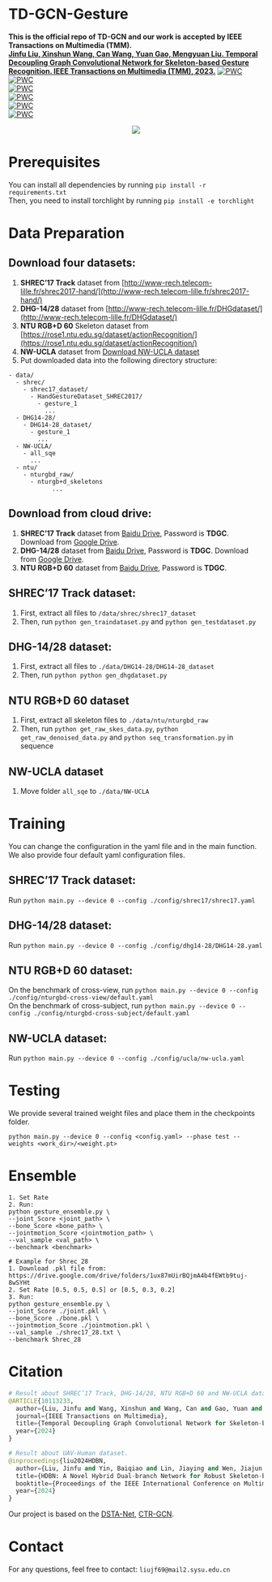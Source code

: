 # TD-GCN-Gesture
**This is the official repo of TD-GCN and our work is accepted by IEEE Transactions on Multimedia (TMM).** <br />
**[Jinfu Liu, Xinshun Wang, Can Wang, Yuan Gao, Mengyuan Liu. Temporal Decoupling Graph Convolutional Network for Skeleton-based Gesture Recognition. IEEE Transactions on Multimedia (TMM), 2023.](https://ieeexplore.ieee.org/document/10113233)**
[![PWC](https://img.shields.io/endpoint.svg?url=https://paperswithcode.com/badge/temporal-decoupling-graph-convolutional/skeleton-based-action-recognition-on-shrec)](https://paperswithcode.com/sota/skeleton-based-action-recognition-on-shrec?p=temporal-decoupling-graph-convolutional) <br />
[![PWC](https://img.shields.io/endpoint.svg?url=https://paperswithcode.com/badge/temporal-decoupling-graph-convolutional/hand-gesture-recognition-on-dhg-14)](https://paperswithcode.com/sota/hand-gesture-recognition-on-dhg-14?p=temporal-decoupling-graph-convolutional) <br />
[![PWC](https://img.shields.io/endpoint.svg?url=https://paperswithcode.com/badge/temporal-decoupling-graph-convolutional/skeleton-based-action-recognition-on-uav)](https://paperswithcode.com/sota/skeleton-based-action-recognition-on-uav?p=temporal-decoupling-graph-convolutional) <br />
[![PWC](https://img.shields.io/endpoint.svg?url=https://paperswithcode.com/badge/temporal-decoupling-graph-convolutional/hand-gesture-recognition-on-dhg-28)](https://paperswithcode.com/sota/hand-gesture-recognition-on-dhg-28?p=temporal-decoupling-graph-convolutional) <br />
[![PWC](https://img.shields.io/endpoint.svg?url=https://paperswithcode.com/badge/temporal-decoupling-graph-convolutional/skeleton-based-action-recognition-on-n-ucla)](https://paperswithcode.com/sota/skeleton-based-action-recognition-on-n-ucla?p=temporal-decoupling-graph-convolutional) <br />
[![PWC](https://img.shields.io/endpoint.svg?url=https://paperswithcode.com/badge/temporal-decoupling-graph-convolutional/skeleton-based-action-recognition-on-ntu-rgbd)](https://paperswithcode.com/sota/skeleton-based-action-recognition-on-ntu-rgbd?p=temporal-decoupling-graph-convolutional) <br />
<div align=center>
<img src="https://github.com/liujf69/TD-GCN-Gesture/blob/master/fig.png"/>
</div>

# Prerequisites
You can install all dependencies by running ```pip install -r requirements.txt```  <br />
Then, you need to install torchlight by running ```pip install -e torchlight```  <br />

# Data Preparation
## Download four datasets:
1. **SHREC’17 Track** dataset from [http://www-rech.telecom-lille.fr/shrec2017-hand/](http://www-rech.telecom-lille.fr/shrec2017-hand/) <br />
2. **DHG-14/28** dataset from [http://www-rech.telecom-lille.fr/DHGdataset/](http://www-rech.telecom-lille.fr/DHGdataset/) <br />
3. **NTU RGB+D 60** Skeleton dataset from [https://rose1.ntu.edu.sg/dataset/actionRecognition/](https://rose1.ntu.edu.sg/dataset/actionRecognition/) <br />
4. **NW-UCLA** dataset from [Download NW-UCLA dataset](https://www.dropbox.com/s/10pcm4pksjy6mkq/all_sqe.zip?dl=0) <br />
5. Put downloaded data into the following directory structure:
```
- data/
  - shrec/
    - shrec17_dataset/
	  - HandGestureDataset_SHREC2017/
	    - gesture_1
	      ...
  - DHG14-28/
    - DHG14-28_dataset/
	  - gesture_1
	    ...
  - NW-UCLA/
    - all_sqe
      ...
  - ntu/
    - nturgbd_raw/
	  - nturgb+d_skeletons
            ...
```
## Download from cloud drive:
1. **SHREC’17 Track** dataset from [Baidu Drive](https://pan.baidu.com/s/1agHIw92pLAqLh6jPMpyZVw), Password is **TDGC**. Download from [Google Drive](https://drive.google.com/file/d/1lhbbR22QcJWGT4NpOvypqx-euQ6bkwVd/view?usp=sharing). <br />
2. **DHG-14/28** dataset from [Baidu Drive](https://pan.baidu.com/s/1FVV-KZZ6F0KRy3IAHPn4tA), Password is **TDGC**. Download from [Google Drive](https://drive.google.com/file/d/1GIM3qQRrfHzZbRusXpcrakWQR2n31t86/view?usp=sharing).<br />
3. **NTU RGB+D 60** dataset from [Baidu Drive](https://pan.baidu.com/s/16WmFFkGwZM6be93L376WUQ), Password is **TDGC**. <br />

## SHREC’17 Track dataset:
1. First, extract all files to ```/data/shrec/shrec17_dataset``` <br />
2. Then, run ```python gen_traindataset.py``` and ```python gen_testdataset.py``` <br />

## DHG-14/28 dataset:
1. First, extract all files to ```./data/DHG14-28/DHG14-28_dataset``` <br />
2. Then, run ```python python gen_dhgdataset.py```

## NTU RGB+D 60 dataset
1. First, extract all skeleton files to ```./data/ntu/nturgbd_raw``` <br />
2. Then, run ```python get_raw_skes_data.py```, ```python get_raw_denoised_data.py``` and ```python seq_transformation.py``` in sequence <br />

## NW-UCLA dataset
1. Move folder ```all_sqe``` to ```./data/NW-UCLA```

# Training
You can change the configuration in the yaml file and in the main function. We also provide four default yaml configuration files. <br />
## SHREC’17 Track dataset:
Run ```python main.py --device 0 --config ./config/shrec17/shrec17.yaml``` <br />
## DHG-14/28 dataset:
Run ```python main.py --device 0 --config ./config/dhg14-28/DHG14-28.yaml``` <br />
## NTU RGB+D 60 dataset:
On the benchmark of cross-view, run ```python main.py --device 0 --config ./config/nturgbd-cross-view/default.yaml``` <br />
On the benchmark of cross-subject, run ```python main.py --device 0 --config ./config/nturgbd-cross-subject/default.yaml``` <br />
## NW-UCLA dataset:
Run ```python main.py --device 0 --config ./config/ucla/nw-ucla.yaml``` <br />

# Testing
We provide several trained weight files and place them in the checkpoints folder.
```
python main.py --device 0 --config <config.yaml> --phase test --weights <work_dir>/<weight.pt>
```

# Ensemble
```
1. Set Rate
2. Run:
python gesture_ensemble.py \
--joint_Score <joint_path> \
--bone_Score <bone_path> \
--jointmotion_Score <jointmotion_path> \
--val_sample <val_path> \
--benchmark <benchmark>

# Example for Shrec_28
1. Download .pkl file from: https://drive.google.com/drive/folders/1ux87mUirBQjmA4b4fEWtb9tuj-8wSYHt
2. Set Rate [0.5, 0.5, 0.5] or [0.5, 0.3, 0.2]
3. Run:
python gesture_ensemble.py \
--joint_Score ./joint.pkl \
--bone_Score ./bone.pkl \
--jointmotion_Score ./jointmotion.pkl \
--val_sample ./shrec17_28.txt \
--benchmark Shrec_28
```

# Citation
```python
# Result about SHREC’17 Track, DHG-14/28, NTU RGB+D 60 and NW-UCLA datasets.
@ARTICLE{10113233,
  author={Liu, Jinfu and Wang, Xinshun and Wang, Can and Gao, Yuan and Liu, Mengyuan},
  journal={IEEE Transactions on Multimedia}, 
  title={Temporal Decoupling Graph Convolutional Network for Skeleton-based Gesture Recognition}, 
  year={2024}
}

# Result about UAV-Human dataset.
@inproceedings{liu2024HDBN,
  author={Liu, Jinfu and Yin, Baiqiao and Lin, Jiaying and Wen, Jiajun and Li, Yue and Liu, Mengyuan},
  title={HDBN: A Novel Hybrid Dual-branch Network for Robust Skeleton-based Action Recognition}, 
  booktitle={Proceedings of the IEEE International Conference on Multimedia and Expo Workshop (ICMEW)}, 
  year={2024}
}
```
Our project is based on the [DSTA-Net](https://github.com/lshiwjx/DSTA-Net), [CTR-GCN](https://github.com/Uason-Chen/CTR-GCN). <br />
# Contact
For any questions, feel free to contact: ```liujf69@mail2.sysu.edu.cn```
